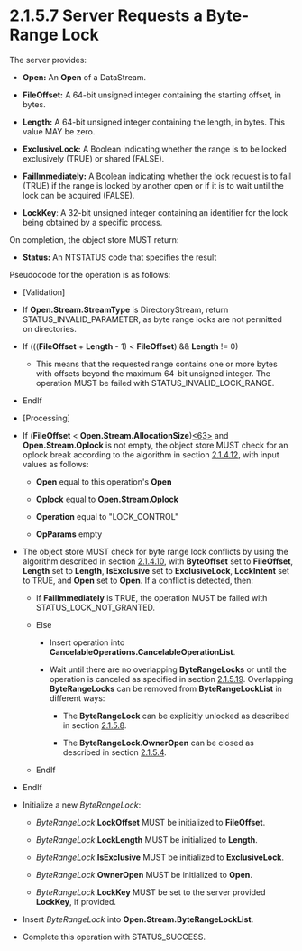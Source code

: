 <html dir="LTR" xmlns:mshelp="http://msdn.microsoft.com/mshelp" xmlns:ddue="http://ddue.schemas.microsoft.com/authoring/2003/5" xmlns:xlink="http://www.w3.org/1999/xlink" xmlns:tool="http://www.microsoft.com/tooltip">
    <head>
        <meta http-equiv="Content-Type" content="text/html; CHARSET=utf-8"></meta>
        <meta name="save" content="history"></meta>
        <title>2.1.5.7 Server Requests a Byte-Range Lock</title>
        <xml>
            <mshelp:toctitle title="2.1.5.7 Server Requests a Byte-Range Lock"></mshelp:toctitle>
            <mshelp:rltitle title="[MS-FSA]: Server Requests a Byte-Range Lock"></mshelp:rltitle>
            <mshelp:keyword index="A" term="369103ec-a8af-452b-8006-aff07b925b61"></mshelp:keyword>
            <mshelp:attr name="DCSext.ContentType" value="open specification"></mshelp:attr>
            <mshelp:attr name="AssetID" value="369103ec-a8af-452b-8006-aff07b925b61"></mshelp:attr>
            <mshelp:attr name="TopicType" value="kbRef"></mshelp:attr>
            <mshelp:attr name="DCSext.Title" value="[MS-FSA]: Server Requests a Byte-Range Lock" />
        </xml>
    </head>
    <body>
        <div id="header">
            <h1 class="heading">2.1.5.7 Server Requests a Byte-Range Lock</h1>
        </div>
        <div id="mainSection">
            <div id="mainBody">
                <div id="allHistory" class="saveHistory"></div>
                <div id="sectionSection0" class="section" name="collapseableSection">
                    

<p>The server provides:</p>

<ul><li><p><span><span> 
</span></span><b>Open:</b> An <b>Open</b> of a DataStream.</p>

</li><li><p><span><span> 
</span></span><b>FileOffset:</b> A 64-bit unsigned integer containing the
starting offset, in bytes.</p>

</li><li><p><span><span> 
</span></span><b>Length:</b> A 64-bit unsigned integer containing the length,
in bytes. This value MAY be zero.</p>

</li><li><p><span><span> 
</span></span><b>ExclusiveLock:</b> A Boolean indicating whether the range is
to be locked exclusively (TRUE) or shared (FALSE).</p>

</li><li><p><span><span> 
</span></span><b>FailImmediately:</b> A Boolean indicating whether the lock
request is to fail (TRUE) if the range is locked by another open or if it is to
wait until the lock can be acquired (FALSE).</p>

</li><li><p><span><span> 
</span></span><b>LockKey</b>: A 32-bit unsigned integer containing an
identifier for the lock being obtained by a specific process.</p>

</li></ul><p>On completion, the object store MUST return:</p>

<ul><li><p><span><span> 
</span></span><b>Status:</b> An NTSTATUS code that specifies the result</p>

</li></ul><p>Pseudocode for the operation is as follows:</p>

<ul><li><p><span><span> 
</span></span>[Validation]</p>

</li><li><p><span><span> 
</span></span>If <b>Open.Stream.StreamType</b> is DirectoryStream, return
STATUS_INVALID_PARAMETER, as byte range locks are not permitted on directories.</p>

</li><li><p><span><span> 
</span></span>If (((<b>FileOffset</b> + <b>Length</b> - 1) &lt; <b>FileOffset</b>)
&amp;&amp; <b>Length</b> != 0)</p>

<ul><li><p><span><span>  </span></span>This
means that the requested range contains one or more bytes with offsets beyond
the maximum 64-bit unsigned integer. The operation MUST be failed with
STATUS_INVALID_LOCK_RANGE.</p>

</li></ul></li><li><p><span><span> 
</span></span>EndIf</p>

</li><li><p><span><span> 
</span></span>[Processing]</p>

</li><li><p><span><span> 
</span></span>If (<b>FileOffset</b> &lt; <b>Open.Stream.AllocationSize</b>)<a id="Appendix_A_Target_63"></a><a href="4e3695bd-7574-4f24-a223-b4679c065b63.md#Appendix_A_63" aria-label="Product behavior note 63">&lt;63&gt;</a> and <b>Open.Stream.Oplock</b>
is not empty, the object store MUST check for an oplock break according to the
algorithm in section <a href="306239fb-cb60-49fe-b293-df4d1a5f757a.md">2.1.4.12</a>,
with input values as follows:</p>

<ul><li><p><span><span>  </span></span><b>Open</b>
equal to this operation's <b>Open</b></p>

</li><li><p><span><span>  </span></span><b>Oplock</b>
equal to <b>Open.Stream.Oplock</b></p>

</li><li><p><span><span>  </span></span><b>Operation</b>
equal to &quot;LOCK_CONTROL&quot;</p>

</li><li><p><span><span>  </span></span><b>OpParams</b>
empty</p>

</li></ul></li><li><p><span><span> 
</span></span>The object store MUST check for byte range lock conflicts by
using the algorithm described in section <a href="124bb289-eeef-4653-b9c6-4fb93dd07a21.md">2.1.4.10</a>, with <b>ByteOffset</b>
set to <b>FileOffset</b>, <b>Length</b> set to <b>Length</b>, <b>IsExclusive</b>
set to <b>ExclusiveLock</b>, <b>LockIntent</b> set to TRUE, and <b>Open</b> set
to <b>Open</b>. If a conflict is detected, then:</p>

<ul><li><p><span><span>  </span></span>If <b>FailImmediately</b>
is TRUE, the operation MUST be failed with STATUS_LOCK_NOT_GRANTED.</p>

</li><li><p><span><span>  </span></span>Else</p>

<ul><li><p><span><span> 
</span></span>Insert operation into <b>CancelableOperations.CancelableOperationList</b>.</p>

</li><li><p><span><span> 
</span></span>Wait until there are no overlapping <b>ByteRangeLocks</b> or
until the operation is canceled as specified in section <a href="b8f2c9fd-ec06-496c-b0aa-f3c1ed5853a0.md">2.1.5.19</a>. Overlapping <b>ByteRangeLocks</b>
can be removed from <b>ByteRangeLockList</b> in different ways:</p>

<ul><li><p><span><span> 
</span></span>The <b>ByteRangeLock</b> can be explicitly unlocked as described
in section <a href="84e68de6-31a6-4cba-afd4-00b1bac6d1a2.md">2.1.5.8</a>.</p>

</li><li><p><span><span> 
</span></span>The <b>ByteRangeLock.OwnerOpen</b> can be closed as described in
section <a href="d142c93a-72bc-4b05-9d96-8e00371c3308.md">2.1.5.4</a>.</p>

</li></ul></li></ul></li><li><p><span><span>  </span></span>EndIf</p>

</li></ul></li><li><p><span><span> 
</span></span>EndIf</p>

</li><li><p><span><span> 
</span></span>Initialize a new <i>ByteRangeLock</i>:</p>

<ul><li><p><span><span>  </span></span><i>ByteRangeLock</i>.<b>LockOffset</b>
MUST be initialized to <b>FileOffset</b>.</p>

</li><li><p><span><span>  </span></span><i>ByteRangeLock</i>.<b>LockLength</b>
MUST be initialized to <b>Length</b>.</p>

</li><li><p><span><span>  </span></span><i>ByteRangeLock</i>.<b>IsExclusive</b>
MUST be initialized to <b>ExclusiveLock</b>.</p>

</li><li><p><span><span>  </span></span><i>ByteRangeLock</i>.<b>OwnerOpen</b>
MUST be initialized to <b>Open</b>.</p>

</li><li><p><span><span>  </span></span><i>ByteRangeLock</i>.<b>LockKey</b>
MUST be set to the server provided <b>LockKey</b>, if provided.</p>

</li></ul></li><li><p><span><span> 
</span></span>Insert <i>ByteRangeLock</i> into <b>Open.Stream.ByteRangeLockList</b>.</p>

</li><li><p><span><span> 
</span></span>Complete this operation with STATUS_SUCCESS.</p>

</li></ul>
                </div>
            </div>
        </div>
    </body>
</html>